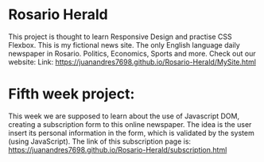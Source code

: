 # Rosario Herald
This project is thought to learn Responsive Design and practise CSS Flexbox. This is my fictional news site.
The only English language daily newspaper in Rosario. Politics, Economics, Sports and more. Check out our website:
Link: https://juanandres7698.github.io/Rosario-Herald/MySite.html
# Fifth week project: 
This week we are supposed to learn about the use of Javascript DOM, creating a subscription form to this online newspaper. The idea is the user insert its personal information in the form, which is validated by the system (using JavaScript). The link of this subscription page is:
https://juanandres7698.github.io/Rosario-Herald/subscription.html